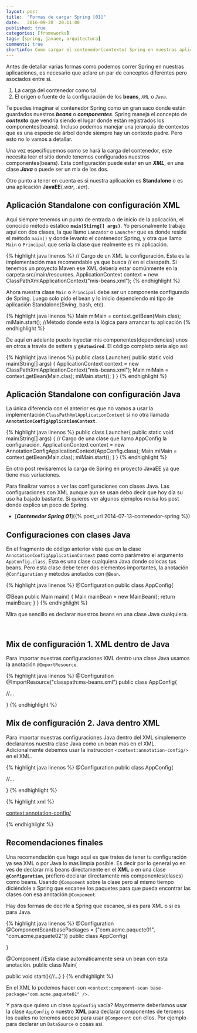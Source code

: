 ```yaml
---
layout: post
title:  "Formas de cargar Spring [01]"
date:   2016-09-20  20:11:00
published: true
categories: [frameworks]
tags: [spring, javaee, arquitectura]
comments: true
shortinfo: Como cargar el contenedor(contexto) Spring en nuestras aplicaciones. Parte 1.
---
```


Antes de detallar varias formas como podemos correr Spring en nuestras aplicaciones, es necesario que aclare un par de 
conceptos diferentes pero asociados entre si.

1. La carga del contenedor como tal.
2. El origen o fuente de la configuración de los **beans**, _`XML`_ o _`Java`_.

Te puedes imaginar el contenedor Spring como un gran saco donde están guardados nuestros _**beans**_ o _**componentes**_.
Spring maneja el concepto de _**contexto**_ que vendría siendo el lugar donde están registrados los componentes(beans).
Incluso podemos manejar una jerarquía de contextos que es una especie de árbol donde siempre hay un contexto padre.
Pero esto no lo vamos a detallar.

Una vez especifiquemos como se hará la carga del contenedor, este necesita leer el sitio donde tenemos configurados nuestros componentes(beans).
Esta configuración puede estar en un _**XML**_, en una clase _**Java**_ o puede ser un mix de los dos.

Otro punto a tener en cuenta es si nuestra aplicación es **Standalone** o es una aplicación **JavaEE**(_.war_, _.ear_).

## Aplicación Standalone con configuración XML
Aquí siempre tenemos un punto de entrada o de inicio de la aplicación, el conocido método estático **`main(Stirng[] args)`**.
Yo personalmente trabajo aquí con dos clases, la que llamo `Lanzador` o `Launcher` que es donde reside el método `main()`
y donde levanto el contenedor Spring, y otra que llamo `Main` o `Principal` que seria la clase que realmente
es mi aplicación.

{% highlight java linenos %}
// Cargo de un XML la configuración. Esta es la implementación mas recomendable ya que busca
// en el classpath. Si tenemos un proyecto Maven ese XML debería estar comúnmente en la carpeta  src/main/resources.
ApplicationContext context = new ClassPathXmlApplicationContext("mis-beans.xml");
{% endhighlight %}<br/>

Ahora nuestra clase `Main` o `Principal` debe ser un componente configurado de Spring. Luego solo pido el bean y lo inicio
dependiendo mi tipo de aplicación Standalone(Swing, bash, etc).

{% highlight java linenos %}
Main miMain = context.getBean(Main.clas);
miMain.start();  //Método donde esta la lógica para arrancar tu aplicación
{% endhighlight %}<br/>

De aquí en adelante puedo inyectar mis componentes(dependencias) unos en otros a través de setters y **`@Autowired`**.
El código completo sería algo así:

{% highlight java linenos %}
public class Launcher{
   public static void main(String[] args) {
      ApplicationContext context = new ClassPathXmlApplicationContext("mis-beans.xml");
      Main miMain = context.getBean(Main.clas);
      miMain.start();
   }
}
{% endhighlight %}<br/>
 
 
## Aplicación Standalone con configuración Java
La única diferencia con el anterior es que no vamos a usar la implementación `ClassPathXmlApplicationContext` si no otra llamada
**`AnnotationConfigApplicationContext`**.

{% highlight java linenos %}
public class Launcher{
   public static void main(String[] args) {
      // Cargo de una clase que llamo AppConfig la configuración.
      ApplicationContext context = new AnnotationConfigApplicationContext(AppConfig.class);
      Main miMain = context.getBean(Main.clas);
      miMain.start();
   }
}
{% endhighlight %}<br/>

En otro post revisaremos la carga de Spring en proyecto JavaEE ya que tiene mas variaciones.

Para finalizar vamos a ver las configuraciones con clases Java. Las configuraciones con XML aunque aun se usan debo decir que 
hoy día su uso ha bajado bastante. Si quieres ver algunos ejemplos revisa los post donde explico un poco de Spring.
 
* [_**Contenedor Spring 01**_]({% post_url 2014-07-13-contenedor-spring %})

## Configuraciones con clases Java
En el fragmento de código anterior viste que en la clase `AnnotationConfigApplicationContext` paso como parámetro el argumento
`AppConfig.class`. Esta es una clase cualquiera Java donde colocas tus beans. Pero esta clase debe tener dos elementos importantes,
la anotación `@Configuration` y métodos anotados con `@Bean`.
 
{% highlight java linenos %}
@Configuration
public class AppConfig{
   
   @Bean
   public Main main() {
      Main mainBean = new MainBean();
      return mainBean;
   }
}
{% endhighlight %}

Mira que sencillo es declarar nuestros beans en una clase Java cualquiera.

<br/>

## Mix de configuración 1. XML dentro de Java
Para importar nuestras configuraciones XML dentro una clase Java usamos la anotación `@ImportResource`.


{% highlight java linenos %}
@Configuration
@ImportResource("classpath:ms-beans.xml")
public class AppConfig{

   //...

}
{% endhighlight %}<br/>

## Mix de configuración 2. Java dentro XML
Para importar nuestras configuraciones Java dentro del XML simplemente declaramos nuestra clase Java como un bean mas en el XML.
Adicionalmente debemos usar la instruccion `<context:annotation-config/>` en el XML.

{% highlight java linenos %}
@Configuration
public class AppConfig{

   //...

}
{% endhighlight %}

{% highlight xml %}
<?xml version="1.0" encoding="UTF-8"?>
<beans xmlns="http://www.springframework.org/schema/beans"
 xmlns:xsi="http://www.w3.org/2001/XMLSchema-instance"
 xsi:schemaLocation="http://www.springframework.org/schema/beans http://www.springframework.org/schema/beans/spring-beans.xsd">

   <context:annotation-config/>

   <bean id="appConfig" class="com.acme.AppConfig" />

</beans>
{% endhighlight %}<br/>


## Recomendaciones finales
Una recomendación que hago aquí es que trates de tener tu configuración ya sea XML o por Java lo mas limpia posible. Es decir por lo general
yo en ves de declarar mis beans directamente en el **XML** o en una clase **`@Configuration`**, prefiero declarar directamente mis componentes(clases)
como beans. Usando `@Component` sobre la clase pero al mismo tiempo diciéndole a Spring que escanee los paquetes para que pueda encontrar
las clases con esa anotación `@Component`.

Hay dos formas de decirle a Spring que escanee, si es para XML o si es para Java.

{% highlight java linenos %}
@Configuration
@ComponentScan(basePackages = {"com.acme.paquete01", "com.acme.paquete02"})
public class AppConfig{
   

}

@Component  //Esta clase automáticamente sera un bean con esta anotación.
public class Main{

   public void start(){//...}
}
{% endhighlight %}<br/>


En el XML lo podemos hacer con `<context:component-scan base-package="com.acme.paquete01" />`.

Y para que quiero un clase `AppConfig` vacía?
Mayormente deberíamos usar la clase `AppConfig` o nuestro **XML** para declarar componentes de terceros los cuales no tenemos
acceso para usar `@Component` con ellos. Por ejemplo para declarar un `DataSource` o cosas así.






